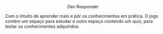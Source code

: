 <center>Dev Responder</center>
    <p>Com o intuito de aprender mais e pôr os conhecimentos em prática. O jogo contém um espaço para estudar e outro espaço contendo um quiz, para testar os conhecimentos adquiridos.</p>
  </body>
</html>
